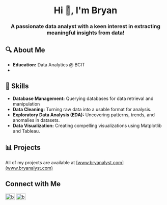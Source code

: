<h1 align="center">Hi 👋, I'm Bryan</h1>
<h3 align="center">A passionate data analyst with a keen interest in extracting meaningful insights from data!</h3>


## 🔍 About Me

- **Education:** Data Analytics @ BCIT
- 


## 🚀 Skills

- **Database Management:** Querying databases for data retrieval and manipulation
- **Data Cleaning:** Turning raw data into a usable format for analysis.
- **Exploratory Data Analysis (EDA):** Uncovering patterns, trends, and anomalies in datasets.
- **Data Visualization:** Creating compelling visualizations using Matplotlib and Tableau.


## 📊 Projects 

All of my projects are available at [www.bryanalyst.com](www.bryanalyst.com)


## Connect with Me

<p align="left">
<a href="https://linkedin.com/in/bryan-limbo" target="blank"><img align="center" src="https://raw.githubusercontent.com/rahuldkjain/github-profile-readme-generator/master/src/images/icons/Social/linked-in-alt.svg" alt="bryan-limbo" height="20" width="30" /></a>
<a href="https://instagram.com/bryanlimbo" target="blank"><img align="center" src="https://raw.githubusercontent.com/rahuldkjain/github-profile-readme-generator/master/src/images/icons/Social/instagram.svg" alt="bryanlimbo" height="20" width="30" /></a>
</p>
